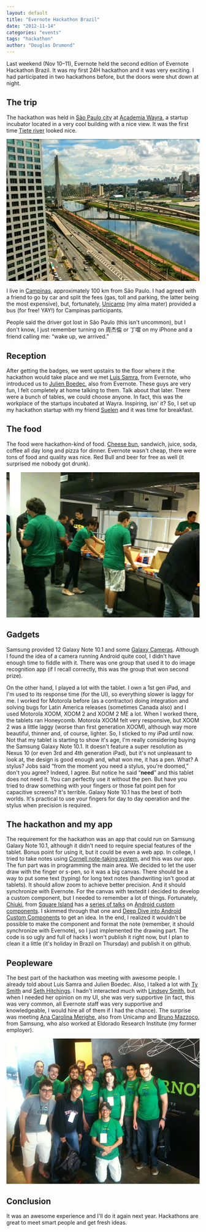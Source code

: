 ```yaml
---
layout: default
title: "Evernote Hackathon Brazil"
date: "2012-11-14"
categories: "events"
tags: "hackathon"
author: "Douglas Drumond"
---
```

Last weekend (Nov 10–11), Evernote held the second edition of Evernote
Hackathon Brazil. It was my first 24H hackathon and it was very exciting. I had
participated in two hackathons before, but the doors were shut down at night.

## The trip

The hackathon was held in [São Paulo
city](http://en.wikipedia.org/wiki/Sao_Paulo) at [Academia
Wayra](http://wayra.org/en), a startup incubator located in a very cool
building with a nice view. It was the first time [Tiete
river](http://en.wikipedia.org/wiki/Tiete_River) looked nice.

![View from building](img/evernote-hackathon/view-small.jpg)

I live in [Campinas](http://en.wikipedia.org/wiki/Campinas), approximately 100
km from São Paulo. I had agreed with a friend to go by car and split the fees
(gas, toll and parking, the latter being the most expensive), but, fortunately,
[Unicamp](http://www.unicamp.br/unicamp/?language=en) (my alma mater) provided
a bus (for free! YAY!) for Campinas participants.

People said the driver got lost in São Paulo (this isn't uncommon), but I don't
know, I just remember turning on 周杰倫 or 丁噹 on my iPhone and a friend
calling me: “wake up, we arrived.”

## Reception

After getting the badges, we went upstairs to the floor where it the hackathon
would take place and we met [Luis
Samra](http://www.linkedin.com/pub/luis-samra/0/625/739), from Evernote, who
introduced us to [Julien Boedec](http://www.linkedin.com/in/julienboedec), also
from Evernote.  These guys are very fun, I felt completely at home talking to
them.  Talk about that later. There were a bunch of tables, we could choose
anyone. In fact, this was the workplace of the startups incubated at Wayra.
Inspiring, isn' it? So, I set up my hackathon startup with my friend
[Suelen](http://twitter.com/suelenapsilva) and it was time for breakfast.

## The food

The food were hackathon-kind of food. [Cheese
bun](http://en.wikipedia.org/wiki/Cheese_bun), sandwich, juice, soda, coffee
all day long and pizza for dinner. Evernote wasn't cheap, there were tons of
food and quality was nice. Red Bull and beer for free as well (it surprised me
nobody got drunk).

![People eating](img/evernote-hackathon/food-small.jpg)

## Gadgets

Samsung provided 12 Galaxy Note 10.1 and some [Galaxy
Cameras](http://www.samsung.com/global/microsite/galaxycamera/).  Although I
found the idea of a camera running Android quite cool, I didn't have enough
time to fiddle with it. There was one group that used it to do image
recognition app (if I recall correctly, this was the group that won second
prize).

On the other hand, I played a lot with the tablet. I own a 1st gen iPad, and
I'm used to its response time (for the UI), so everything slower is laggy for
me. I worked for Motorola before (as a contractor) doing integration and
solving bugs for Latin America releases (sometimes Canada also) and I used
Motorola XOOM, XOOM 2 and XOOM 2 ME a lot. When I worked there, the tablets ran
Honeycomb. Motorola XOOM felt very responsive, but XOOM 2 was a little laggy
(worse than first generation XOOM), although way more beautiful, thinner and,
of course, lighter. So, I sticked to my iPad until now. Not that my tablet is
starting to show it's age, I'm really considering buying the Samsung Galaxy
Note 10.1.  It doesn't feature a super resolution as Nexus 10 (or even 3rd and
4th generation iPad), but it's not unpleasant to look at, the design is good
enough and, what won me, it has a pen. What? A stylus? Jobs said “from the
moment you need a stylus, you're doomed,” don't you agree? Indeed, I agree. But
notice he said “**need**” and this tablet does not need it. You can perfectly
use it without the pen. But have you tried to draw something with your fingers
or those fat point pen for capacitive screens? It's terrible. Galaxy Note 10.1
has the best of both worlds.  It's practical to use your fingers for day to day
operation and the stylus when precision is required.

## The hackathon and my app

The requirement for the hackathon was an app that could run on Samsung Galaxy
Note 10.1, although it didn't need to require special features of the tablet.
Bonus point for using it, but it could be even a web app. In college, I tried
to take notes using [Cornell note-taking
system](http://en.wikipedia.org/wiki/Cornell_Notes), and this was our app. The
fun part was in programming the main area. We decided to let the user draw with
the finger or s-pen, so it was a big canvas. There should be a way to put some
text (typing) for long text notes (handwriting isn't good at tablets).  It
should allow zoom to achieve better precision. And it should synchronize with
Evernote. For the canvas with textedit I decided to develop a custom component,
but I needed to remember a lot of things. Fortunately,
[Chiuki](http://www.twitter.com/chiuki), from [Square
Island](http://www.sqisland.com) has a [series of
talks](http://www.sqisland.com/talks/) on [Android custom
components](http://www.sqisland.com/talks/android-custom-components/#1).  I
skimmed through that one and [Deep Dive into Android Custom
Components](http://www.sqisland.com/talks/deep-dive-android-custom-components/#1)
to get an idea. In the end, I realized it wouldn't be possible to make the
component and format the note (remember, it should synchronize with Evernote),
so I just implemented the drawing part. The code is so ugly and full of hacks I
won't publish it right now, but I plan to clean it a little (it's holiday in
Brazil on Thursday) and publish it on github.

## Peopleware

The best part of the hackathon was meeting with awesome people. I already told
about Luis Samra and Julien Boedec. Also, I talked a lot with [Ty
Smith](http://www.linkedin.com/in/tylervsmith) and [Seth
Hitchings](http://www.linkedin.com/in/tylervsmith). I hadn't interacted much
with [Lindsey Smith](http://lsmith.me), but when I needed her opinion on my UI,
she was very supportive (in fact, this was very common, all Evernote staff was
very supportive and knowledgeable, I would hire all of them if I had the
chance). The surprise was meeting [Ana Carolina
Merighe](http://www.linkedin.com/pub/ana-carolina-merighe/2/1b3/a97), also from
Unicamp and [Bruno Mazzoco](http://www.linkedin.com/in/brunomazzoco), from
Samsung, who also worked at Eldorado Research Institute (my former employer).


![Unicamp and Evernote](img/evernote-hackathon/unicamp-small.jpg)

## Conclusion

It was an awesome experience and I'll do it again next year. Hackathons are
great to meet smart people and get fresh ideas.

